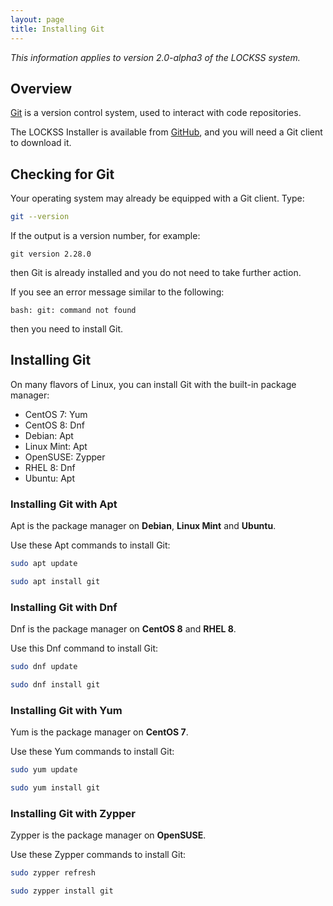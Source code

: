 ```yaml
---
layout: page
title: Installing Git
---
```


*This information applies to version 2.0-alpha3 of the LOCKSS system.*

## Overview

[Git](https://git-scm.com/) is a version control system, used to interact with code repositories.

The LOCKSS Installer is available from [GitHub](https://github.com), and you will need a Git client to download it.

## Checking for Git

Your operating system may already be equipped with a Git client. Type:

```bash
git --version
```

If the output is a version number, for example:

```text
git version 2.28.0
```

then Git is already installed and you do not need to take further action.

If you see an error message similar to the following:

```text
bash: git: command not found
```

then you need to install Git.

## Installing Git

On many flavors of Linux, you can install Git with the built-in package manager:

*   CentOS 7: Yum
*   CentOS 8: Dnf
*   Debian: Apt
*   Linux Mint: Apt
*   OpenSUSE: Zypper
*   RHEL 8: Dnf
*   Ubuntu: Apt
<!-- #packagemanagers -->

### Installing Git with Apt

<!-- #packagemanagers -->
Apt is the package manager on **Debian**, **Linux Mint** and **Ubuntu**.

Use these Apt commands to install Git:

```bash
sudo apt update

sudo apt install git
```

### Installing Git with Dnf

<!-- #packagemanagers -->
Dnf is the package manager on **CentOS 8** and **RHEL 8**.

Use this Dnf command to install Git:

```bash
sudo dnf update

sudo dnf install git
```

### Installing Git with Yum

Yum is the package manager on **CentOS 7**.

<!-- #packagemanagers -->
Use these Yum commands to install Git:

```bash
sudo yum update

sudo yum install git
```

### Installing Git with Zypper

Zypper is the package manager on **OpenSUSE**.

<!-- #packagemanagers -->
Use these Zypper commands to install Git:

```bash
sudo zypper refresh

sudo zypper install git
```
